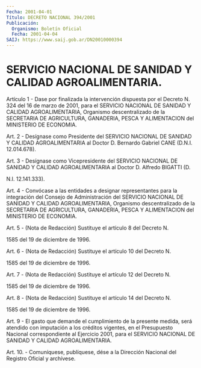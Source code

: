 ```yaml
---
Fecha: 2001-04-01
Título: DECRETO NACIONAL 394/2001
Publicación:
  Organismo: Boletín Oficial
  Fecha: 2001-04-04
SAIJ: https://www.saij.gob.ar/DN20010000394
---
```

# SERVICIO NACIONAL DE SANIDAD Y CALIDAD AGROALIMENTARIA.

<a id="1"></a>
Artículo 1 - Dase por finalizada la intervención dispuesta por el Decreto N. 324 del 16 de marzo de  2001,  para el SERVICIO NACIONAL DE SANIDAD Y CALIDAD AGROALIMENTARIA, Organismo descentralizado de la SECRETARIA DE AGRICULTURA, GANADERIA, PESCA  Y ALIMENTACION del MINISTERIO DE ECONOMIA.

<a id="2"></a>
Art.  2  -  Desígnase  como Presidente del SERVICIO  NACIONAL  DE SANIDAD Y CALIDAD AGROALIMENTARIA  al  Doctor  D. Bernardo Gabriel CANE (D.N.I. 12.014.678).

<a id="3"></a>
Art.  3 - Desígnase como Vicepresidente del SERVICIO  NACIONAL  DE SANIDAD  Y CALIDAD AGROALIMENTARIA al Doctor D. Alfredo BIGATTI (D.

N.I. 12.141.333).

<a id="4"></a>
Art. 4 - Convócase a las entidades a designar representantes para la integración del Consejo de Administración del SERVICIO NACIONAL DE SANIDAD  Y CALIDAD AGROALIMENTARIA, Organismo descentralizado de la SECRETARIA  DE AGRICULTURA, GANADERIA, PESCA Y ALIMENTACION del MINISTERIO DE ECONOMIA.

<a id="5"></a>
Art. 5 - (Nota de Redacción) Sustituye  el artículo 8 del Decreto N.

1585 del 19 de diciembre de 1996.

<a id="6"></a>
Art. 6 - (Nota de Redacción) Sustituye  el artículo 10 del Decreto N.

1585 del 19 de diciembre  de  1996.

<a id="7"></a>
Art. 7 - (Nota de Redacción) Sustituye  el artículo 12 del Decreto N.

1585 del 19 de diciembre  de  1996.

<a id="8"></a>
Art. 8 - (Nota de Redacción) Sustituye  el artículo 14 del Decreto N.

1585 del 19 de diciembre  de  1996.

<a id="9"></a>
Art.  9  -  El  gasto  que demande el cumplimiento de la presente medida, será atendido con  imputación  a los créditos vigentes, en el Presupuesto Nacional correspondiente al Ejercicio 2001, para el SERVICIO  NACIONAL  DE  SANIDAD  Y  CALIDAD    AGROALIMENTARIA.

<a id="10"></a>
Art. 10.  - Comuníquese, publíquese, dése a la Dirección  Nacional del Registro Oficial y archívese.